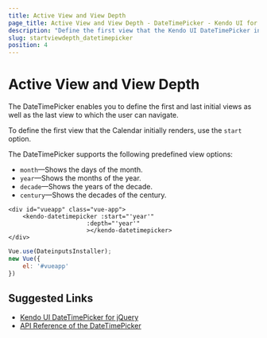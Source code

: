 ```yaml
---
title: Active View and View Depth
page_title: Active View and View Depth - DateTimePicker - Kendo UI for Vue
description: "Define the first view that the Kendo UI DateTimePicker initially renders in Vue projects."
slug: startviewdepth_datetimepicker
position: 4
---
```


# Active View and View Depth

The DateTimePicker enables you to define the first and last initial views as well as the last view to which the user can navigate.

To define the first view that the Calendar initially renders, use the `start` option.

The DateTimePicker supports the following predefined view options:
* `month`&mdash;Shows the days of the month.
* `year`&mdash;Shows the months of the year.
* `decade`&mdash;Shows the years of the decade.
* `century`&mdash;Shows the decades of the century.

```html-preview
<div id="vueapp" class="vue-app">
    <kendo-datetimepicker :start="'year'"
                      :depth="'year'"
                      ></kendo-datetimepicker>    
</div>
```
```js
Vue.use(DateinputsInstaller);
new Vue({
	el: '#vueapp'
})        
```

## Suggested Links

* [Kendo UI DateTimePicker for jQuery](https://docs.telerik.com/kendo-ui/controls/editors/datetimepicker/overview)
* [API Reference of the DateTimePicker](https://docs.telerik.com/kendo-ui/api/javascript/ui/datetimepicker)
